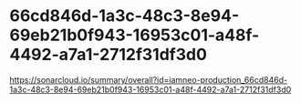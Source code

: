 # 66cd846d-1a3c-48c3-8e94-69eb21b0f943-16953c01-a48f-4492-a7a1-2712f31df3d0
https://sonarcloud.io/summary/overall?id=iamneo-production_66cd846d-1a3c-48c3-8e94-69eb21b0f943-16953c01-a48f-4492-a7a1-2712f31df3d0
